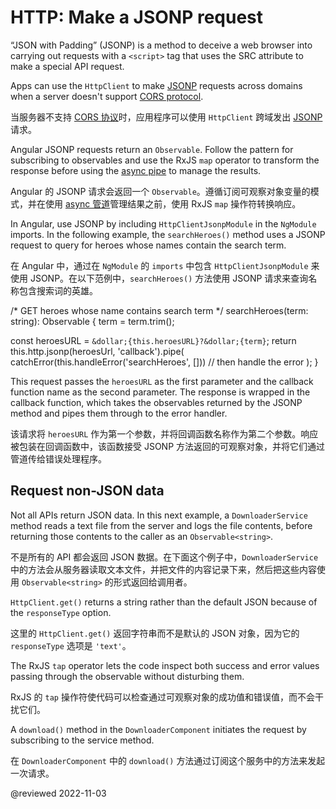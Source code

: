 # HTTP: Make a JSONP request

“JSON with Padding” (JSONP) is a method to deceive a web browser into carrying out requests with a `<script>` tag that uses the SRC attribute to make a special API request.

Apps can use the `HttpClient` to make [JSONP](https://en.wikipedia.org/wiki/JSONP) requests across domains when a server doesn't support [CORS protocol](https://developer.mozilla.org/docs/Web/HTTP/CORS).

当服务器不支持 [CORS 协议](https://developer.mozilla.org/docs/Web/HTTP/CORS)时，应用程序可以使用 `HttpClient` 跨域发出 [JSONP](https://en.wikipedia.org/wiki/JSONP) 请求。

Angular JSONP requests return an `Observable`.
Follow the pattern for subscribing to observables and use the RxJS `map` operator to transform the response before using the [async pipe](api/common/AsyncPipe) to manage the results.

Angular 的 JSONP 请求会返回一个 `Observable`。遵循订阅可观察对象变量的模式，并在使用 [async 管道](api/common/AsyncPipe)管理结果之前，使用 RxJS `map` 操作符转换响应。

In Angular, use JSONP by including `HttpClientJsonpModule` in the `NgModule` imports.
In the following example, the `searchHeroes()` method uses a JSONP request to query for heroes whose names contain the search term.

在 Angular 中，通过在 `NgModule` 的 `imports` 中包含 `HttpClientJsonpModule` 来使用 JSONP。在以下范例中，`searchHeroes()` 方法使用 JSONP 请求来查询名称包含搜索词的英雄。

<code-example format="typescript" language="typescript">

/* GET heroes whose name contains search term */
searchHeroes(term: string): Observable {
  term = term.trim();

  const heroesURL = `&dollar;{this.heroesURL}?&dollar;{term}`;
  return this.http.jsonp(heroesUrl, 'callback').pipe(
      catchError(this.handleError('searchHeroes', [])) // then handle the error
    );
}

</code-example>

This request passes the `heroesURL` as the first parameter and the callback function name as the second parameter.
The response is wrapped in the callback function, which takes the observables returned by the JSONP method and pipes them through to the error handler.

该请求将 `heroesURL` 作为第一个参数，并将回调函数名称作为第二个参数。响应被包装在回调函数中，该函数接受 JSONP 方法返回的可观察对象，并将它们通过管道传给错误处理程序。

## Request non-JSON data

Not all APIs return JSON data.
In this next example, a `DownloaderService` method reads a text file from the server and logs the file contents, before returning those contents to the caller as an `Observable<string>`.

不是所有的 API 都会返回 JSON 数据。在下面这个例子中，`DownloaderService` 中的方法会从服务器读取文本文件，并把文件的内容记录下来，然后把这些内容使用 `Observable<string>` 的形式返回给调用者。

<code-example header="app/downloader/downloader.service.ts (getTextFile)" linenums="false" path="http/src/app/downloader/downloader.service.ts" region="getTextFile"></code-example>

`HttpClient.get()` returns a string rather than the default JSON because of the `responseType` option.

这里的 `HttpClient.get()` 返回字符串而不是默认的 JSON 对象，因为它的 `responseType` 选项是 `'text'`。

The RxJS `tap` operator lets the code inspect both success and error values passing through the observable without disturbing them.

RxJS 的 `tap` 操作符使代码可以检查通过可观察对象的成功值和错误值，而不会干扰它们。

A `download()` method in the `DownloaderComponent` initiates the request by subscribing to the service method.

在 `DownloaderComponent` 中的 `download()` 方法通过订阅这个服务中的方法来发起一次请求。

<code-example header="app/downloader/downloader.component.ts (download)" linenums="false" path="http/src/app/downloader/downloader.component.ts" region="download"></code-example>

<a id="error-handling"></a>

@reviewed 2022-11-03
